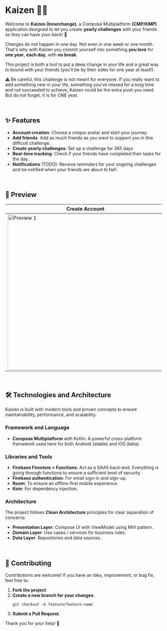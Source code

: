 # Kaizen 📆🎯

Welcome to **Kaizen (Innerchange)**, a Compose Multiplatform **(CMP/KMP)** application designed to let you create **yearly challenges** with your friends so they can have your back! 🚀

Changes do not happen in one day. Not even in one week or one month.
That's why with Kaizen you commit yourself into something **you love** for **one year**, **each day**, with **no break**.

This project is both a tool to put a deep change in your life and a great way to bound with your friends (you'll be by their sides for one year at least!).

⚠️ Be careful, this challenge is not meant for everyone. If you really want to add something new in your life, something you've missed for a long time and not succeeded to achieve, Kaizen could be the extra push you need. But do not forget, it is for ONE year.

<br>

## ✨ Features

- **Account creation**: Choose a unique avatar and start your journey.
- **Add friends**: Add as much friends as you want to support you in this difficult challenge.
- **Create yearly challenges**: Set up a challenge for 365 days
- **Real-time tracking**: Check if your friends have completed their tasks for the day.
- **Notifications** (TODO): Receive reminders for your ongoing challenges and be notified when your friends are about to fail!.

<br>

## 🎥 Preview

| Create Account                                                                                                           | Add Friends                                                                                                              | Watch & Customize                                                                                                        |
|--------------------------------------------------------------------------------------------------------------------------|--------------------------------------------------------------------------------------------------------------------------|--------------------------------------------------------------------------------------------------------------------------|
| <img src="https://github.com/user-attachments/assets/cbb45e39-44b7-4839-80d3-5cef6e687e8f" alt="Preview 1" height="500"> | <img src="https://github.com/user-attachments/assets/877303a0-bdc1-4243-960d-9c9b1090b457" alt="Preview 2" height="500"> | <img src="https://github.com/user-attachments/assets/5689c25a-1cc0-464b-bff1-a3a851e3d016" alt="Preview 3" height="500"> |

<br>

## 🛠️ Technologies and Architecture

Kaizen is built with modern tools and proven concepts to ensure maintainability, performance, and scalability.

### Framework and Language

- **Compose Multiplatform** with Kotlin: A powerful cross-platform framework used here for both Android (stable) and iOS (bêta).

### Libraries and Tools

- **Firebase Firestore + Functions**: Act as a SAAS back-end. Everything is going through functions to ensure a sufficient level of security.
- **Firebase authentication**: For email sign-in and sign-up.
- **Room**: To ensure an offline-first mobile experience.
- **Koin**: For dependency injection.

### Architecture

The project follows **Clean Architecture** principles for clear separation of concerns:

- **Presentation Layer**: Compose UI with ViewModel using MVI pattern.
- **Domain Layer**: Use cases / services for business rules.
- **Data Layer**: Repositories and data sources.

<br>

## 🤝 Contributing

Contributions are welcome! If you have an idea, improvement, or bug fix, feel free to:

1. **Fork the project**.
2. **Create a new branch for your changes**:
   ```
   git checkout -b feature/feature-name
   ```
4. **Submit a Pull Request**.

Thank you for your help! 🙌
